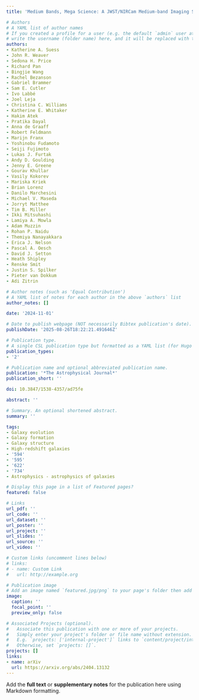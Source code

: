 ```yaml
---
title: 'Medium Bands, Mega Science: A JWST/NIRCam Medium-band Imaging Survey of A2744'

# Authors
# A YAML list of author names
# If you created a profile for a user (e.g. the default `admin` user at `content/authors/admin/`), 
# write the username (folder name) here, and it will be replaced with their full name and linked to their profile.
authors:
- Katherine A. Suess
- John R. Weaver
- Sedona H. Price
- Richard Pan
- Bingjie Wang
- Rachel Bezanson
- Gabriel Brammer
- Sam E. Cutler
- Ivo Labbé
- Joel Leja
- Christina C. Williams
- Katherine E. Whitaker
- Hakim Atek
- Pratika Dayal
- Anna de Graaff
- Robert Feldmann
- Marijn Franx
- Yoshinobu Fudamoto
- Seiji Fujimoto
- Lukas J. Furtak
- Andy D. Goulding
- Jenny E. Greene
- Gourav Khullar
- Vasily Kokorev
- Mariska Kriek
- Brian Lorenz
- Danilo Marchesini
- Michael V. Maseda
- Jorryt Matthee
- Tim B. Miller
- Ikki Mitsuhashi
- Lamiya A. Mowla
- Adam Muzzin
- Rohan P. Naidu
- Themiya Nanayakkara
- Erica J. Nelson
- Pascal A. Oesch
- David J. Setton
- Heath Shipley
- Renske Smit
- Justin S. Spilker
- Pieter van Dokkum
- Adi Zitrin

# Author notes (such as 'Equal Contribution')
# A YAML list of notes for each author in the above `authors` list
author_notes: []

date: '2024-11-01'

# Date to publish webpage (NOT necessarily Bibtex publication's date).
publishDate: '2025-08-26T18:22:21.491646Z'

# Publication type.
# A single CSL publication type but formatted as a YAML list (for Hugo requirements).
publication_types:
- '2'

# Publication name and optional abbreviated publication name.
publication: '*The Astrophysical Journal*'
publication_short: ''

doi: 10.3847/1538-4357/ad75fe

abstract: ''

# Summary. An optional shortened abstract.
summary: ''

tags:
- Galaxy evolution
- Galaxy formation
- Galaxy structure
- High-redshift galaxies
- '594'
- '595'
- '622'
- '734'
- Astrophysics - astrophysics of galaxies

# Display this page in a list of Featured pages?
featured: false

# Links
url_pdf: ''
url_code: ''
url_dataset: ''
url_poster: ''
url_project: ''
url_slides: ''
url_source: ''
url_video: ''

# Custom links (uncomment lines below)
# links:
# - name: Custom Link
#   url: http://example.org

# Publication image
# Add an image named `featured.jpg/png` to your page's folder then add a caption below.
image:
  caption: ''
  focal_point: ''
  preview_only: false

# Associated Projects (optional).
#   Associate this publication with one or more of your projects.
#   Simply enter your project's folder or file name without extension.
#   E.g. `projects: ['internal-project']` links to `content/project/internal-project/index.md`.
#   Otherwise, set `projects: []`.
projects: []
links:
- name: arXiv
  url: https://arxiv.org/abs/2404.13132
---
```


Add the **full text** or **supplementary notes** for the publication here using Markdown formatting.
